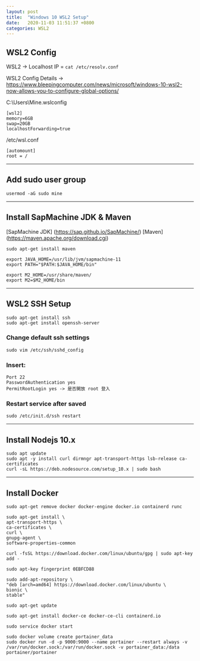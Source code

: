 ```yaml
---
layout: post
title:  "Windows 10 WSL2 Setup"
date:   2020-11-03 11:51:37 +0800
categories: WSL2
---
```


## WSL2 Config

WSL2 -> Localhost IP = `cat /etc/resolv.conf`

WSL2 Config Details -> https://www.bleepingcomputer.com/news/microsoft/windows-10-wsl2-now-allows-you-to-configure-global-options/

C:\Users\Mine\.wslconfig
```
[wsl2]
memory=6GB
swap=20GB
localhostForwarding=true
```

/etc/wsl.conf
```
[automount]
root = /
```
***

## Add sudo user group
`usermod -aG sudo mine`

***
## Install SapMachine JDK & Maven 

[SapMachine JDK] (https://sap.github.io/SapMachine/)
[Maven] (https://maven.apache.org/download.cgi)


```
sudo apt-get install maven

export JAVA_HOME=/usr/lib/jvm/sapmachine-11
export PATH="$PATH:$JAVA_HOME/bin"

export M2_HOME=/usr/share/maven/
export M2=$M2_HOME/bin
```
***
## WSL2 SSH Setup

```
sudo apt-get install ssh
sudo apt-get install openssh-server
```

### Change default ssh settings

`sudo vim /etc/ssh/sshd_config`

### Insert: 
```
Port 22
PasswordAuthentication yes
PermitRootLogin yes -> 是否開放 root 登入
```

### Restart service after saved
`sudo /etc/init.d/ssh restart`
***
## Install Nodejs 10.x

```
sudo apt update
sudo apt -y install curl dirmngr apt-transport-https lsb-release ca-certificates
curl -sL https://deb.nodesource.com/setup_10.x | sudo bash
```

***
## Install Docker

```
sudo apt-get remove docker docker-engine docker.io containerd runc

sudo apt-get install \
apt-transport-https \
ca-certificates \
curl \
gnupg-agent \
software-properties-common

curl -fsSL https://download.docker.com/linux/ubuntu/gpg | sudo apt-key add -

sudo apt-key fingerprint 0EBFCD88

sudo add-apt-repository \
"deb [arch=amd64] https://download.docker.com/linux/ubuntu \
bionic \
stable"

sudo apt-get update

sudo apt-get install docker-ce docker-ce-cli containerd.io

sudo service docker start

sudo docker volume create portainer_data
sudo docker run -d -p 9000:9000 --name portainer --restart always -v /var/run/docker.sock:/var/run/docker.sock -v portainer_data:/data portainer/portainer
```


